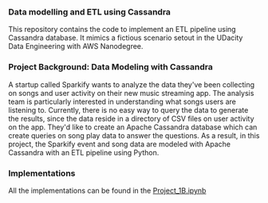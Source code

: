 ### Data modelling and ETL using Cassandra
This repository contains the code to implement an ETL pipeline using Cassandra database. It mimics a fictious scenario setout in the UDacity Data Engineering with AWS Nanodegree. 

### Project Background: Data Modeling with Cassandra
A startup called Sparkify wants to analyze the data they've been collecting on songs and user activity on their new music streaming app. The analysis team is particularly interested in understanding what songs users are listening to. Currently, there is no easy way to query the data to generate the results, since the data reside in a directory of CSV files on user activity on the app. They'd like to create an Apache Cassandra database which can create queries on song play data to answer the questions. As a result, in this project, the Sparkify event and song data are modeled with Apache Cassandra with an ETL pipeline using Python. 

### Implementations
All the implementations can be found in the [Project_1B.ipynb](https://github.com/wongp1984/cassandramodelling/blob/main/Project_1B_rev.ipynb)
